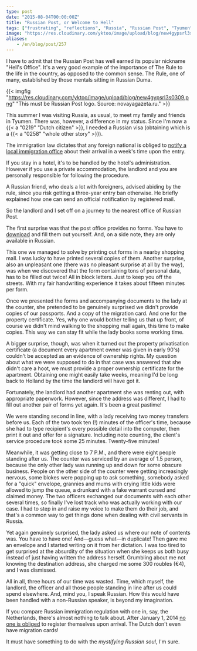 ```yaml
---
type: post
date: "2015-08-04T00:00:00Z"
title: "Russian Post, or Welcome to Hell"
tags: ["frustrating", "reflections", "Russia", "Russian Post", "Tyumen"]
image: "https://res.cloudinary.com/yktoo/image/upload/blog/new4gypsrl3s0309.png"
aliases:
    - /en/blog/post/257
---
```


I have to admit that the Russian Post has well earned its popular nickname "Hell's Office". It's a very good example of the importance of The Rule to the life in the country, as opposed to the common sense. The Rule, one of many, established by those mentals sitting in Russian Duma.

<!--more-->

{{< imgfig "https://res.cloudinary.com/yktoo/image/upload/blog/new4gypsrl3s0309.png" "This must be Russian Post logo. Source: novayagazeta.ru." >}}

This summer I was visiting Russia, as usual, to meet my family and friends in Tyumen. There was, however, a difference in my status. Since I'm now a {{< a "0219" "Dutch citizen" >}}, I needed a Russian visa (obtaining which is a {{< a "0258" "whole other story" >}}).

The immigration law dictates that any foreign national is obliged to [notify a local immigration office](http://www.fms.gov.ru/government_services/migrate/) about their arrival in a week's time upon the entry.

If you stay in a hotel, it's to be handled by the hotel's administration. However if you use a private accommodation, the landlord and you are personally responsible for following the procedure.

A Russian friend, who deals a lot with foreigners, advised abiding by the rule, since you risk getting a three-year entry ban otherwise. He briefly explained how one can send an official notification by registered mail.

So the landlord and I set off on a journey to the nearest office of Russian Post.

The first surprise was that the post office provides no forms. You have to [download](http://www.fms.gov.ru/upload/government_services_migrate/uvedomlenie.pdf) and fill them out yourself. And, on a side note, they are only available in Russian.

This one we managed to solve by printing out forms in a nearby shopping mall. I was lucky to have printed several copies of them. Another surprise, also an unpleasant one (there was no pleasant surprise at all by the way), was when we discovered that the form containing tons of personal data, has to be filled out twice! All in block letters. Just to keep you off the streets. With my fair handwriting experience it takes about fifteen minutes per form.

Once we presented the forms and accompanying documents to the lady at the counter, she pretended to be genuinely surprised we didn't provide copies of our passports. And a copy of the migration card. And one for the property certificate. Yes, why one would bother telling us that up front, of course we didn't mind walking to the shopping mall again, this time to make copies. This way we can stay fit while the lady books some working time.

A bigger surprise, though, was when it turned out the property privatisation certificate (a document every apartment owner was given in early 90's) couldn't be accepted as an evidence of ownership rights. My question about what we were supposed to do in that case was answered that she didn't care a hoot, we must provide a proper ownership certificate for the apartment. Obtaining one might easily take weeks, meaning I'd be long back to Holland by the time the landlord will have got it.

Fortunately, the landlord had another apartment she was renting out, with appropriate paperwork. However, since the address was different, I had to fill out another pair of forms yet again. It's been a great pastime!

We were standing second in line, with a lady receiving two money transfers before us. Each of the two took ten (!) minutes of the officer's time, because she had to type recipient's every possible detail into the computer, then print it out and offer for a signature. Including note counting, the client's service procedure took some 25 minutes. Twenty-five minutes!

Meanwhile, it was getting close to 7 P.M., and there were eight people standing after us. The counter was serviced by an average of 1.5 person, because the only other lady was running up and down for some obscure business. People on the other side of the counter were getting increasingly nervous, some blokes were popping up to ask something, somebody asked for a "quick" envelope, grannies and mums with crying little kids were allowed to jump the queue, a drunkard with a fake warrant cursed and claimed money. The two officers exchanged our documents with each other several times, so finally I've lost track who was actually working with our case. I had to step in and raise my voice to make them do their job, and that's a common way to get things done when dealing with civil servants in Russia.

Yet again genuinely surprised, the lady asked us where our note of contents was. You have to have one! And—guess what—in duplicate! Then gave me an envelope and I started writing on it from her dictation. I was too tired to get surprised at the absurdity of the situation when she keeps us both busy instead of just having written the address herself. Grumbling about me not knowing the destination address, she charged me some 300 roubles (€4), and I was dismissed.

All in all, three hours of our time was wasted. Time, which myself, the landlord, the officer and all those people standing in line after us could spend elsewhere. And, mind you, I speak Russian. How this would have been handled with a non-Russian speaker, is beyond my imagination.

If you compare Russian immigration regulation with one in, say, the Netherlands, there's almost nothing to talk about. After January 1, 2014 [no one is obliged](https://www.politie.nl/themas/kort-verblijf-vreemdelingen-2014.html) to register themselves upon arrival. The Dutch don't even have migration cards!

It must have something to do with the *mystifying Russian soul*, I'm sure.
